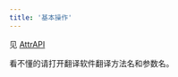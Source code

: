 ```yaml
---
title: '基本操作'
---
```


见 [AttrAPI](https://doc.skillw.com/attsystem/com/skillw/attsystem/api/AttrAPI.html)

看不懂的请打开翻译软件翻译方法名和参数名。
